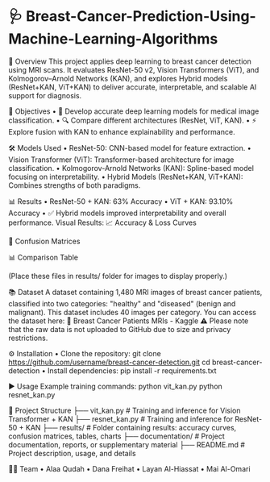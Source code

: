 # 🩺 Breast-Cancer-Prediction-Using-Machine-Learning-Algorithms

📌 Overview
This project applies deep learning to breast cancer detection using MRI scans.
It evaluates ResNet-50 v2, Vision Transformers (ViT), and Kolmogorov–Arnold Networks (KAN), and explores Hybrid models (ResNet+KAN, ViT+KAN) to deliver accurate, interpretable, and scalable AI support for diagnosis.

🎯 Objectives
•	🚀 Develop accurate deep learning models for medical image classification.
•	🔍 Compare different architectures (ResNet, ViT, KAN).
•	⚡ Explore fusion with KAN to enhance explainability and performance.

🛠️ Models Used
•	ResNet-50: CNN-based model for feature extraction.
•	Vision Transformer (ViT): Transformer-based architecture for image classification.
•	Kolmogorov-Arnold Networks (KAN): Spline-based model focusing on interpretability.
•	Hybrid Models (ResNet+KAN, ViT+KAN): Combines strengths of both paradigms.

📊 Results
•	ResNet-50 + KAN: 63% Accuracy
•	ViT + KAN: 93.10% Accuracy
•	✅ Hybrid models improved interpretability and overall performance.
Visual Results:
📈 Accuracy & Loss Curves



🧮 Confusion Matrices

📊 Comparison Table


(Place these files in results/ folder for images to display properly.)

📚 Dataset
A dataset containing 1,480 MRI images of breast cancer patients, classified into two categories: "healthy" and "diseased" (benign and malignant).
This dataset includes 40 images per category.
You can access the dataset here:
🔗 Breast Cancer Patients MRIs - Kaggle
⚠️ Please note that the raw data is not uploaded to GitHub due to size and privacy restrictions.

⚙️ Installation
•	Clone the repository:
git clone https://github.com/username/breast-cancer-detection.git
cd breast-cancer-detection
•	Install dependencies:
pip install -r requirements.txt

▶️ Usage
Example training commands:
python vit_kan.py
python resnet_kan.py

📂 Project Structure
├── vit_kan.py             # Training and inference for Vision Transformer + KAN
├── resnet_kan.py          # Training and inference for ResNet-50 + KAN
├── results/               # Folder containing results: accuracy curves, confusion matrices, tables, charts
├── documentation/         # Project documentation, reports, or supplementary material
├── README.md              # Project description, usage, and details

👨‍💻 Team
•	Alaa Qudah
•	Dana Freihat
•	Layan Al-Hiassat
•	Mai Al-Omari

